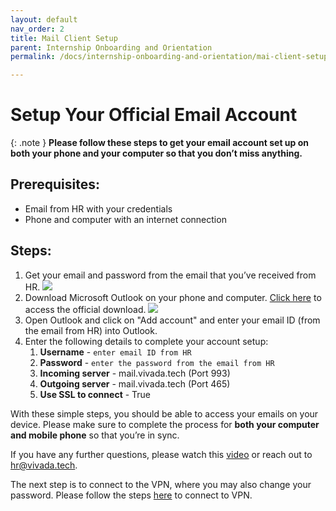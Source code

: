 ```yaml
---
layout: default
nav_order: 2
title: Mail Client Setup
parent: Internship Onboarding and Orientation 
permalink: /docs/internship-onboarding-and-orientation/mai-client-setup

---
```


# Setup Your Official Email Account

{: .note }
**Please follow these steps to get your email account set up on both your phone and your computer so that you don’t miss anything.**
## Prerequisites:

- Email from HR with your credentials
- Phone and computer with an internet connection

## Steps:
1. Get your email and password from the email that you’ve received from HR.
   ![](../../../assets/images/mail-client-setup-img-01.jpg)
2. Download Microsoft Outlook on your phone and computer. [Click here](https://www.microsoft.com/en-us/microsoft-365/outlook/email-and-calendar-software-microsoft-outlook) to access the official download.
   ![](../../../assets/images/mail-client-setup-img-02.png)
3. Open Outlook and click on "Add account" and enter your email ID (from the email from HR) into Outlook.
4. Enter the following details to complete your account setup:
    1. **Username** - `enter email ID from HR`
    2. **Password** - `enter the password from the email from HR`
    3. **Incoming server** - mail.vivada.tech (Port 993)
    4. **Outgoing server** - mail.vivada.tech (Port 465)
    5. **Use SSL to connect** - True  

With these simple steps, you should be able to access your emails on your device. Please make sure to complete the process for **both your computer and mobile phone** so that you’re in sync.

If you have any further questions, please watch this [video](https://drive.google.com/file/d/14IJWBL-xRaWNx2kUbdtgTaghBzOLm1VF/view?usp=sharing) or reach out to [hr@vivada.tech](mailto:hr@vivada.tech).

The next step is to connect to the VPN, where you may also change your password. Please follow the steps [here](https://docs.google.com/document/d/1Htdl9dp5pCURAxfmyCreqcBV7EXnox3Y-oMw31gHi-s/edit?usp=sharing) to connect to VPN.
